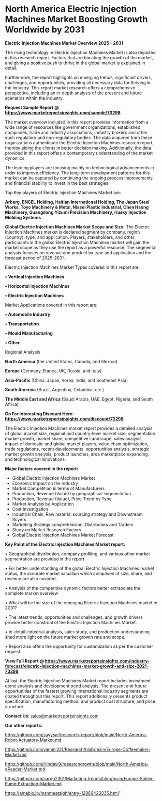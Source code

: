 # North America Electric Injection Machines Market Boosting Growth Worldwide by 2031

<Strong> Electric Injection Machines Market Overview 2025 - 2031</strong>

The rising technology in Electric Injection Machines Market is also depicted in this research report. Factors that are boosting the growth of the market, and giving a positive push to thrive in the global market is explained in detail.

Furthermore, the report highlights on emerging trends, significant drivers, challenges, and opportunities, providing all necessary data for thriving in the industry. This report market research offers a comprehensive perspective, including an in-depth analysis of the present and future scenarios within the industry.

<strong>Request Sample Report @ <a href=https://www.marketreportsinsights.com/sample/73298>https://www.marketreportsinsights.com/sample/73298</a></strong>

The market overview included in this report provides information from a wide range of resources like government organizations, established companies, trade and industry associations, industry brokers and other such regulatory and non-regulatory bodies. The data acquired from these organizations authenticate the Electric Injection Machines research report, thereby aiding the clients in better decision making. Additionally, the data provided in this report offers a contemporary understanding of the market dynamics.

The leading players are focusing mainly on technological advancements in order to improve efficiency. The long-term development patterns for this market can be captured by continuing the ongoing process improvements and financial stability to invest in the best strategies.

Top Key players of Electric Injection Machines Market are:

<strong>Arburg, ENGEL Holding, Haitian International Holding, The Japan Steel Works, Toyo Machinery & Metal, Nissei Plastic Industrial, Chen Hsong Machinery, Guangdong Yizumi Precision Machinery, Husky Injection Molding Systems</strong>

<strong><b>Global Electric Injection Machines Market Scope and Size:</b></strong>
The Electric Injection Machines market is declared segment by company, region (country), type, and application. Players, stakeholders, and other participants in the global Electric Injection Machines market will gain the market scope as they use the report as a powerful resource. The segmental analysis focuses on revenue and product by type and application and the forecast period of 2025-2031.

Electric Injection Machines Market Types covered in this report are:

<strong>• Vertical Injection Machines

• Horizontal Injection Machines

• Electric Injection Machines</strong>

Market Applications covered in this report are:

<strong>• Automobile Industry

• Transportation

• Mould Manufacturing

• Other</strong> 

Regional Analysis

<strong>North America</strong> (the United States, Canada, and Mexico)

<strong>Europe</strong> (Germany, France, UK, Russia, and Italy)

<strong>Asia-Pacific</strong> (China, Japan, Korea, India, and Southeast Asia)

<strong>South America</strong> (Brazil, Argentina, Colombia, etc.)

<strong>The Middle East and Africa</strong> (Saudi Arabia, UAE, Egypt, Nigeria, and South Africa)

<strong>Go For Interesting Discount Here: <a href=https://www.marketreportsinsights.com/discount/73298>https://www.marketreportsinsights.com/discount/73298</a></strong>

The Electric Injection Machines market report provides a detailed analysis of global market size, regional and country-level market size, segmentation market growth, market share, competitive Landscape, sales analysis, impact of domestic and global market players, value chain optimization, trade regulations, recent developments, opportunities analysis, strategic market growth analysis, product launches, area marketplace expanding, and technological innovations.

<strong><b>Major factors covered in the report:</b></strong>
<ul>
  <li>Global Electric Injection Machines Market </li>
  <li>Economic Impact on the Industry</li>
  <li>Market Competition in terms of Manufacturers</li>
  <li>Production, Revenue (Value) by geographical segmentation</li>
  <li>Production, Revenue (Value), Price Trend by Type</li>
  <li>Market Analysis by Application</li>
  <li>Cost Investigation</li>
  <li>Industrial Chain, Raw material sourcing strategy and Downstream Buyers</li>
  <li>Marketing Strategy comprehension, Distributors and Traders</li>
  <li>Study on Market Research Factors</li>
  <li>Global Electric Injection Machines Market Forecast</li>
</ul>

<strong><b>Key Point of the Electric Injection Machines Market report:</b></strong>

• Geographical distribution, company profiling, and various other market segmentation are provided in the report.

• For better understanding of the global Electric Injection Machines market status, the accurate market valuation which comprises of size, share, and revenue are also covered.

• Analysis of the competitive dynamic factors better extrapolate the complete market overview

• What will be the size of the emerging Electric Injection Machines market in 2031?

• The latest trends, opportunities and challenges, and growth drivers provide better construal of the Electric Injection Machines Market.

• In-detail industrial analysis, sales study, and production understanding shed more light on the future market growth rate and scope.

• Report also offers the opportunity for customization as per the customer request.

<strong><b>View Full Report @ <a href=https://www.marketreportsinsights.com/industry-forecast/electric-injection-machines-market-growth-and-size-2021-73298>https://www.marketreportsinsights.com/industry-forecast/electric-injection-machines-market-growth-and-size-2021-73298</a></b></strong>


At last, the Electric Injection Machines Market report includes investment come analysis and development trend analysis. The present and future opportunities of the fastest growing international industry segments are coated throughout this report. This report additionally presents product specification, manufacturing method, and product cost structure, and price structure.

<strong>Contact Us:</strong>
sales@marketreportsinsights.com

<strong>Our other reports:</strong>

<a href=https://github.com/sayysaif/research-report/blob/main/North-America-Robot-Actuators-Market.md>https://github.com/sayysaif/research-report/blob/main/North-America-Robot-Actuators-Market.md</a>

<a href=https://github.com/yamini231/Research/blob/main/Europe-Coffeemaker-Market.md>https://github.com/yamini231/Research/blob/main/Europe-Coffeemaker-Market.md</a>

<a href=https://github.com/Hindavi9/researchgrowth/blob/main/North-America-eReader-Market.md>https://github.com/Hindavi9/researchgrowth/blob/main/North-America-eReader-Market.md</a>

<a href=https://github.com/cargo2301/Marketing-trends/blob/main/Europe-Solder-Fume-Extraction-Market.md>https://github.com/cargo2301/Marketing-trends/blob/main/Europe-Solder-Fume-Extraction-Market.md</a>

<a href=https://ameblo.jp/manmeetsigh/entry-12886423035.html>https://ameblo.jp/manmeetsigh/entry-12886423035.html</a>"
